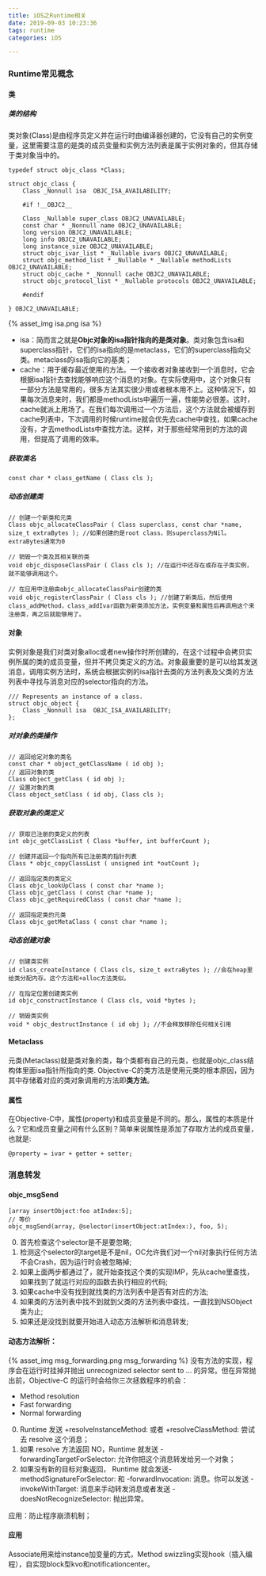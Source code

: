 ```yaml
---
title: iOS之Runtime相关
date: 2019-09-03 10:23:36
tags: runtime
categories: iOS

---
```


### Runtime常见概念
#### 类
##### 类的结构
类对象(Class)是由程序员定义并在运行时由编译器创建的，它没有自己的实例变量，这里需要注意的是类的成员变量和实例方法列表是属于实例对象的，但其存储于类对象当中的。

	typedef struct objc_class *Class;
	
	struct objc_class {
    	Class _Nonnull isa  OBJC_ISA_AVAILABILITY;
	
		#if !__OBJC2__
    	
    	Class _Nullable super_class OBJC2_UNAVAILABLE;
    	const char * _Nonnull name OBJC2_UNAVAILABLE;
    	long version OBJC2_UNAVAILABLE;
    	long info OBJC2_UNAVAILABLE;
    	long instance_size OBJC2_UNAVAILABLE;
    	struct objc_ivar_list * _Nullable ivars OBJC2_UNAVAILABLE;
    	struct objc_method_list * _Nullable * _Nullable methodLists OBJC2_UNAVAILABLE;
    	struct objc_cache * _Nonnull cache OBJC2_UNAVAILABLE;
    	struct objc_protocol_list * _Nullable protocols OBJC2_UNAVAILABLE;
	
		#endif

	} OBJC2_UNAVAILABLE;

{% asset_img isa.png isa %}

- isa：简而言之就是**Objc对象的isa指针指向的是类对象**。类对象包含isa和superclass指针，它们的isa指向的是metaclass，它们的superclass指向父类。metaclass的isa指向它的基类；
- cache：用于缓存最近使用的方法。一个接收者对象接收到一个消息时，它会根据isa指针去查找能够响应这个消息的对象。在实际使用中，这个对象只有一部分方法是常用的，很多方法其实很少用或者根本用不上。这种情况下，如果每次消息来时，我们都是methodLists中遍历一遍，性能势必很差。这时，cache就派上用场了。在我们每次调用过一个方法后，这个方法就会被缓存到cache列表中，下次调用的时候runtime就会优先去cache中查找，如果cache没有，才去methodLists中查找方法。这样，对于那些经常用到的方法的调用，但提高了调用的效率。

##### 获取类名
	const char * class_getName ( Class cls ); 
##### 动态创建类
	// 创建一个新类和元类
	Class objc_allocateClassPair ( Class superclass, const char *name, size_t extraBytes ); //如果创建的是root class，则superclass为Nil。extraBytes通常为0

	// 销毁一个类及其相关联的类
	void objc_disposeClassPair ( Class cls ); //在运行中还存在或存在子类实例，就不能够调用这个。

	// 在应用中注册由objc_allocateClassPair创建的类
	void objc_registerClassPair ( Class cls ); //创建了新类后，然后使用class_addMethod，class_addIvar函数为新类添加方法，实例变量和属性后再调用这个来注册类，再之后就能够用了。
	
#### 对象
实例对象是我们对类对象alloc或者new操作时所创建的，在这个过程中会拷贝实例所属的类的成员变量，但并不拷贝类定义的方法。对象最重要的是可以给其发送消息，调用实例方法时，系统会根据实例的isa指针去类的方法列表及父类的方法列表中寻找与消息对应的selector指向的方法。

	/// Represents an instance of a class.
	struct objc_object {
    	Class _Nonnull isa  OBJC_ISA_AVAILABILITY;
	};
##### 对对象的类操作
	// 返回给定对象的类名
	const char * object_getClassName ( id obj );
	// 返回对象的类
	Class object_getClass ( id obj );
	// 设置对象的类
	Class object_setClass ( id obj, Class cls );
	
##### 获取对象的类定义
	// 获取已注册的类定义的列表
	int objc_getClassList ( Class *buffer, int bufferCount );

	// 创建并返回一个指向所有已注册类的指针列表
	Class * objc_copyClassList ( unsigned int *outCount );

	// 返回指定类的类定义
	Class objc_lookUpClass ( const char *name );
	Class objc_getClass ( const char *name );
	Class objc_getRequiredClass ( const char *name );
	
	// 返回指定类的元类
	Class objc_getMetaClass ( const char *name );
	
##### 动态创建对象
	// 创建类实例
	id class_createInstance ( Class cls, size_t extraBytes ); //会在heap里给类分配内存。这个方法和+alloc方法类似。

	// 在指定位置创建类实例
	id objc_constructInstance ( Class cls, void *bytes ); 

	// 销毁类实例
	void * objc_destructInstance ( id obj ); //不会释放移除任何相关引用
	
#### Metaclass
元类(Metaclass)就是类对象的类，每个类都有自己的元类，也就是objc_class结构体里面isa指针所指向的类. Objective-C的类方法是使用元类的根本原因，因为其中存储着对应的类对象调用的方法即**类方法**。

#### 属性
在Objective-C中，属性(property)和成员变量是不同的。那么，属性的本质是什么？它和成员变量之间有什么区别？简单来说属性是添加了存取方法的成员变量，也就是:

	@property = ivar + getter + setter;
	


### 消息转发
#### objc_msgSend
	[array insertObject:foo atIndex:5];
	// 等价
	objc_msgSend(array, @selector(insertObject:atIndex:), foo, 5);	
0. 首先检查这个selector是不是要忽略;
1. 检测这个selector的target是不是nil，OC允许我们对一个nil对象执行任何方法不会Crash，因为运行时会被忽略掉;
2. 如果上面两步都通过了，就开始查找这个类的实现IMP，先从cache里查找，如果找到了就运行对应的函数去执行相应的代码;
3. 如果cache中没有找到就找类的方法列表中是否有对应的方法;
4. 如果类的方法列表中找不到就到父类的方法列表中查找，一直找到NSObject类为止;
5. 如果还是没找到就要开始进入动态方法解析和消息转发;

#### 动态方法解析：
{% asset_img msg_forwarding.png msg_forwarding %}
没有方法的实现，程序会在运行时挂掉并抛出 unrecognized selector sent to … 的异常。但在异常抛出前，Objective-C 的运行时会给你三次拯救程序的机会：

- Method resolution
- Fast forwarding
- Normal forwarding

0. Runtime 发送 +resolveInstanceMethod: 或者 +resolveClassMethod: 尝试去 resolve 这个消息；
1. 如果 resolve 方法返回 NO，Runtime 就发送 -forwardingTargetForSelector: 允许你把这个消息转发给另一个对象；
2. 如果没有新的目标对象返回， Runtime 就会发送-methodSignatureForSelector: 和 -forwardInvocation: 消息。你可以发送 -invokeWithTarget: 消息来手动转发消息或者发送 -doesNotRecognizeSelector: 抛出异常。

应用：防止程序崩溃机制；

#### 应用
Associate用来给instance加变量的方式，Method swizzling实现hook（插入编程），自实现block型kvo和notificationcenter。


